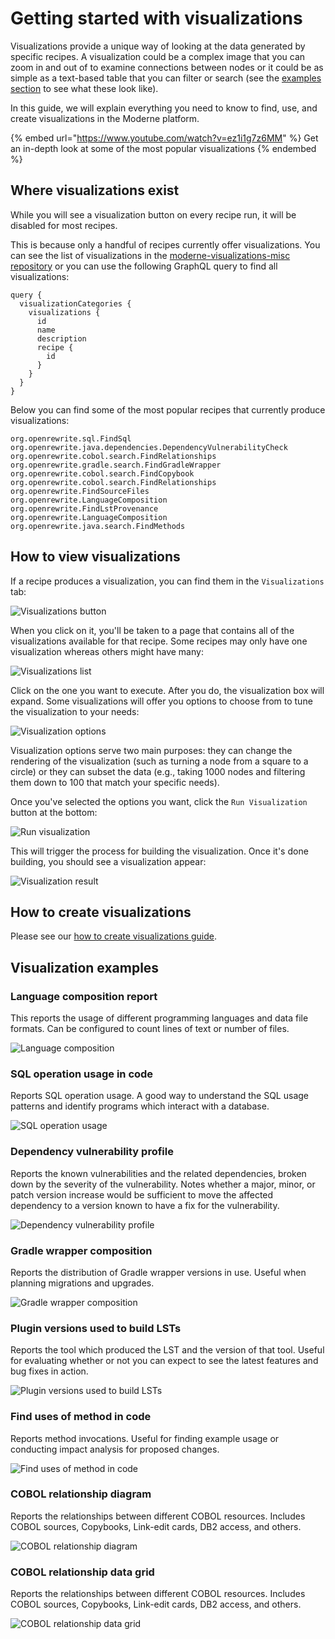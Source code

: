 # Getting started with visualizations

Visualizations provide a unique way of looking at the data generated by specific recipes. A visualization could be a complex image that you can zoom in and out of to examine connections between nodes or it could be as simple as a text-based table that you can filter or search (see the [examples section](visualizations.md#visualization-examples) to see what these look like).

In this guide, we will explain everything you need to know to find, use, and create visualizations in the Moderne platform.

{% embed url="https://www.youtube.com/watch?v=ez1i1g7z6MM" %}
Get an in-depth look at some of the most popular visualizations
{% endembed %}

## Where visualizations exist

While you will see a visualization button on every recipe run, it will be disabled for most recipes.

This is because only a handful of recipes currently offer visualizations. You can see the list of visualizations in the [moderne-visualizations-misc repository](https://github.com/moderneinc/moderne-visualizations-misc/tree/main/moderne\_visualizations\_misc/specs) or you can use the following GraphQL query to find all visualizations:

```
query {
  visualizationCategories {
    visualizations {
      id
      name
      description
      recipe {
        id
      }
    }
  }
}
```

Below you can find some of the most popular recipes that currently produce visualizations:

```
org.openrewrite.sql.FindSql
org.openrewrite.java.dependencies.DependencyVulnerabilityCheck
org.openrewrite.cobol.search.FindRelationships
org.openrewrite.gradle.search.FindGradleWrapper
org.openrewrite.cobol.search.FindCopybook
org.openrewrite.cobol.search.FindRelationships
org.openrewrite.FindSourceFiles
org.openrewrite.LanguageComposition
org.openrewrite.FindLstProvenance
org.openrewrite.LanguageComposition
org.openrewrite.java.search.FindMethods
```

## How to view visualizations

If a recipe produces a visualization, you can find them in the `Visualizations` tab:

![Visualizations button](../../../.gitbook/assets/visualizations-tab.png)

When you click on it, you'll be taken to a page that contains all of the visualizations available for that recipe. Some recipes may only have one visualization whereas others might have many:

![Visualizations list](../../../.gitbook/assets/visualizations-list.png)

Click on the one you want to execute. After you do, the visualization box will expand. Some visualizations will offer you options to choose from to tune the visualization to your needs:

![Visualization options](../../../.gitbook/assets/visualizations-options.png)

Visualization options serve two main purposes: they can change the rendering of the visualization (such as turning a node from a square to a circle) or they can subset the data (e.g., taking 1000 nodes and filtering them down to 100 that match your specific needs).

Once you've selected the options you want, click the `Run Visualization` button at the bottom:

![Run visualization](../../../.gitbook/assets/run-visualization.png)

This will trigger the process for building the visualization. Once it's done building, you should see a visualization appear:

![Visualization result](../../../.gitbook/assets/visualization-result.png)

## How to create visualizations

Please see our [how to create visualizations guide](/administrator-documentation/moderne-platform/how-to-guides/create-visualization.md).

## Visualization examples

### Language composition report

This reports the usage of different programming languages and data file formats. Can be configured to count lines of text or number of files.

![Language composition](../../../.gitbook/assets/language-composition-example.png)

### SQL operation usage in code

Reports SQL operation usage. A good way to understand the SQL usage patterns and identify programs which interact with a database.

![SQL operation usage](../../../.gitbook/assets/sql-operation-usage.png)

### Dependency vulnerability profile

Reports the known vulnerabilities and the related dependencies, broken down by the severity of the vulnerability. Notes whether a major, minor, or patch version increase would be sufficient to move the affected dependency to a version known to have a fix for the vulnerability.

![Dependency vulnerability profile](../../../.gitbook/assets/dependency-vulnerability-profile.png)

### Gradle wrapper composition

Reports the distribution of Gradle wrapper versions in use. Useful when planning migrations and upgrades.

![Gradle wrapper composition](../../../.gitbook/assets/gradle-wrapper-composition.png)

### Plugin versions used to build LSTs

Reports the tool which produced the LST and the version of that tool. Useful for evaluating whether or not you can expect to see the latest features and bug fixes in action.

![Plugin versions used to build LSTs](../../../.gitbook/assets/plugin-version-lsts.png)

### Find uses of method in code

Reports method invocations. Useful for finding example usage or conducting impact analysis for proposed changes.

![Find uses of method in code](../../../.gitbook/assets/find-method-uses.png)

### COBOL relationship diagram

Reports the relationships between different COBOL resources. Includes COBOL sources, Copybooks, Link-edit cards, DB2 access, and others.

![COBOL relationship diagram](../../../.gitbook/assets/cobol-relationships.png)

### COBOL relationship data grid

Reports the relationships between different COBOL resources. Includes COBOL sources, Copybooks, Link-edit cards, DB2 access, and others.

![COBOL relationship data grid](../../../.gitbook/assets/cobol-data-grid.png)
